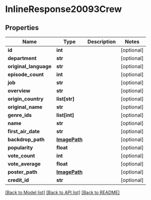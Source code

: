 # InlineResponse20093Crew

## Properties
Name | Type | Description | Notes
------------ | ------------- | ------------- | -------------
**id** | **int** |  | [optional] 
**department** | **str** |  | [optional] 
**original_language** | **str** |  | [optional] 
**episode_count** | **int** |  | [optional] 
**job** | **str** |  | [optional] 
**overview** | **str** |  | [optional] 
**origin_country** | **list[str]** |  | [optional] 
**original_name** | **str** |  | [optional] 
**genre_ids** | **list[int]** |  | [optional] 
**name** | **str** |  | [optional] 
**first_air_date** | **str** |  | [optional] 
**backdrop_path** | [**ImagePath**](ImagePath.md) |  | [optional] 
**popularity** | **float** |  | [optional] 
**vote_count** | **int** |  | [optional] 
**vote_average** | **float** |  | [optional] 
**poster_path** | [**ImagePath**](ImagePath.md) |  | [optional] 
**credit_id** | **str** |  | [optional] 

[[Back to Model list]](../README.md#documentation-for-models) [[Back to API list]](../README.md#documentation-for-api-endpoints) [[Back to README]](../README.md)

